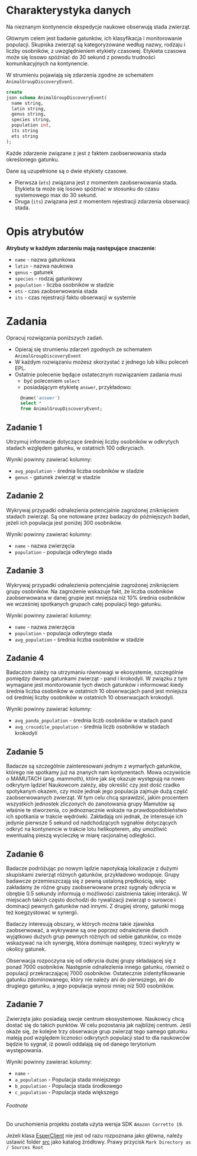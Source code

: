 # Charakterystyka danych

Na nieznanym kontynencie ekspedycje naukowe obserwują stada zwierząt.

Głównym celem jest badanie gatunków, ich klasyfikacja i monitorowanie populacji. Skupiska zwierząt są kategoryzowane
według nazwy, rodzaju i liczby osobników, z uwzględnieniem etykiety czasowej. Etykieta czasowa może się losowo spóźniać
do 30 sekund z powodu trudności komunikacyjnych na kontynencie.

W strumieniu pojawiają się zdarzenia zgodne ze schematem `AnimalGroupDiscoveryEvent`.

```sql
create
json schema AnimalGroupDiscoveryEvent(
  name string,
  latin string,
  genus string,
  species string,
  population int,
  its string
  ets string
);
```

Każde zdarzenie związane z jest z faktem zaobserwowania stada określonego gatunku.

Dane są uzupełnione są o dwie etykiety czasowe.
* Pierwsza (`ets`) związana jest z momentem zaobserwowania stada.
  Etykieta ta może się losowo spóźniać w stosunku do czasu systemowego max do 30 sekund.
* Druga (`its`) związana jest z momentem rejestracji zdarzenia obserwacji stada.
# Opis atrybutów

**Atrybuty w każdym zdarzeniu mają następujące znaczenie**:

* `name` - nazwa gatunkowa
* `latin` - nazwa naukowa
* `genus` - gatunek
* `species` - rodzaj gatunkowy
* `population` - liczba osobników w stadzie
* `ets` - czas zaobserwowania stada
* `its` - czas rejestracji faktu obserwacji w systemie

# Zadania

Opracuj rozwiązania poniższych zadań.

* Opieraj się strumieniu zdarzeń zgodnych ze schematem `AnimalGroupDiscoveryEvent`
* W każdym rozwiązaniu możesz skorzystać z jednego lub kilku poleceń EPL.
* Ostatnie polecenie będące ostatecznym rozwiązaniem zadania musi
    * być poleceniem `select`
    * posiadającym etykietę `answer`, przykładowo:
  ```sql
    @name('answer') 
    select *
    from AnimalGroupDiscoveryEvent;
  ```

## Zadanie 1

Utrzymuj informacje dotyczące średniej liczby osobników w odkrytych stadach względem gatunku, w ostatnich 100
odkryciach.

Wyniki powinny zawierać kolumny:
- `avg_population` - średnia liczba osobników w stadzie
- `genus` - gatunek zwierząt w stadzie

## Zadanie 2

Wykrywaj przypadki odnalezienia potencjalnie zagrożonej zniknięciem stadach zwierząt. Są one notowane przez badaczy do
późniejszych badań, jeżeli ich populacja jest poniżej 300 osobników.

Wyniki powinny zawierać kolumny:
- `name` - nazwa zwierzęcia
- `population` - populacja odkrytego stada

## Zadanie 3

Wykrywaj przypadki odnalezienia potencjalnie zagrożonej zniknięciem grupy osobników.
Na zagrożenie wskazuje fakt, że liczba osobników zaobserwowana w danej grupie jest mniejsza niż 10% średnia
osobników we wcześniej spotkanych grupach całej populacji tego gatunku.

Wyniki powinny zawierać kolumny:
- `name` - nazwa zwierzęcia
- `population` - populacja odkrytego stada
- `avg_population` - średnia liczba osobników w stadzie

## Zadanie 4

Badaczom zależy na utrzymaniu równowagi w ekosystemie, szczególnie pomiędzy dwoma gatunkami zwierząt - pand i krokodyli.
W związku z tym wymagane jest monitorowanie tych dwóch gatunków i informować kiedy średnia liczba osobników w ostatnich
10 obserwacjach pand jest mniejsza od średniej liczby osobników w ostatnich 10 obserwacjach krokodyli.

Wyniki powinny zawierać kolumny:
- `avg_panda_population` - średnia liczb osobników w stadach pand
- `avg_crocodile_population` - średnia liczb osobników w stadach krokodyli

## Zadanie 5

Badacze są szczególnie zainteresowani jednym z wymarłych gatunków, którego nie spotkamy już na znanych nam kontynentach.
Mowa oczywiście o MAMUTACH (ang. mammoth), które jak się okazuje występują na nowo odkrytym lądzie! Naukowcom zależy,
aby
określić czy jest dość rzadko spotykanym okazem, czy może jednak jego populacja zajmuje dużą część zaobserwowanych
zwierząt. W tym celu chcą sprawdzić, jakim procentem wszystkich jednostek zliczonych do zanotowania grupy Mamutów są
właśnie te stworzenia, co jednoznacznie wskaże na prawdopodobieństwo ich spotkania w trakcie wędrówki. Zakładają oni
jednak, że interesuje ich jedynie pierwsze 5 sekund od nadchodzących sygnałów dotyczących odkryć na kontynencie w
trakcie lotu helikopterem,
aby umożliwić ewentualną pieszą wycieczkę w miarę racjonalnej odległości.

## Zadanie 6

Badacze podróżując po nowym lądzie napotykają lokalizacje z dużymi skupiskami zwierząt różnych gatunków, przykładowo
wodopoje. Grupy badawcze przemieszczają się z pewną ustaloną prędkością, więc zakładamy że różne grupy zaobserwowane
przez sygnały odkrycia
w obrębie 0.5 sekundy informują o możliwości zaistnienia takiej interakcji. W miejscach takich często dochodzi
do rywalizacji zwierząt o surowce i dominacji pewnych gatunków nad innymi. Z drugiej strony, gatunki mogą też
koegzystować w synergii.

Badaczy interesują obszary, w których można takie zjawiska zaobserwować, a wykrywane są one
poprzez odnalezienie dwóch wyjątkowo dużych grup pewnych różnych od siebie gatunków, co może wskazywać na ich synergię,
która dominuje następny, trzeci wykryty w okolicy gatunek.

Obserwacja rozpoczyna się od odkrycia dużej grupy składającej się z ponad 7000 osobników. Następnie odnalezienia innego
gatunku, również o populacji przekraczającej 7000 osobników. Ostatecznie zidentyfikowanie gatunku zdominowanego, który
nie należy ani do pierwszego, ani do drugiego gatunku, a jego populacja wynosi mniej niż 500 osobników.

## Zadanie 7

Zwierzęta jako posiadają swoje centrum ekosystemowe. Naukowcy chcą dostać się do takich punktów. W celu pozostania jak najbliżej centrum.
Jeśli okaże się, że kolejne trzy obserwacje grup zwierząt tego samego gatunku maleją pod względem liczności odkrytych populacji stad to
dla naukowców będzie to sygnał, iż powoli oddalają się od danego terytorium występowania.

Wyniki powinny zawierać kolumny:
- `name` - 
- `a_population` - Populacja stada mniejszego
- `b_population` - Populacja stada środkowego
- `c_population` - Populacja stada większego

###### Footnote

Do uruchomienia projektu została użyta wersja SDK `Amazon Corretto 19`.

Jeżeli klasa [EsperClient](./src/com/esper/data/EsperClient.java) nie jest od razu rozpoznana jako główna, należy
ustawić folder [src](./src) jako katalog źródłowy.
Prawy przycisk `Mark Directory as / Sources Root`
